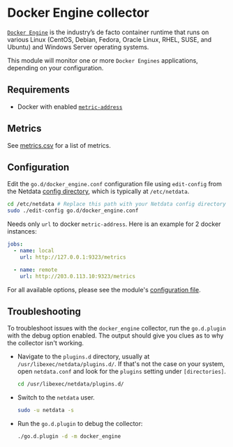 <!--
title: "Docker Engine monitoring with Netdata"
description: "Monitor the health and performance of the Docker Engine runtime with zero configuration, per-second metric granularity, and interactive visualizations."
custom_edit_url: "https://github.com/netdata/go.d.plugin/edit/master/modules/docker_engine/README.md"
sidebar_label: "Docker Engine"
learn_status: "Published"
learn_topic_type: "References"
learn_rel_path: "Integrations/Monitor/Virtualized environments/Containers"
-->

# Docker Engine collector

[`Docker Engine`](https://docs.docker.com/engine/) is the industry’s de facto container runtime that runs on various
Linux (CentOS, Debian, Fedora, Oracle Linux, RHEL, SUSE, and Ubuntu) and Windows Server operating systems.

This module will monitor one or more `Docker Engines` applications, depending on your configuration.

## Requirements

- Docker with enabled [`metric-address`](https://docs.docker.com/config/thirdparty/prometheus/)

## Metrics

See [metrics.csv](https://github.com/netdata/go.d.plugin/blob/master/modules/docker_engine/metrics.csv) for a list of
metrics.

## Configuration

Edit the `go.d/docker_engine.conf` configuration file using `edit-config` from the
Netdata [config directory](https://github.com/netdata/netdata/blob/master/docs/configure/nodes.md), which is typically
at `/etc/netdata`.

```bash
cd /etc/netdata # Replace this path with your Netdata config directory
sudo ./edit-config go.d/docker_engine.conf
```

Needs only `url` to docker `metric-address`. Here is an example for 2 docker instances:

```yaml
jobs:
  - name: local
    url: http://127.0.0.1:9323/metrics

  - name: remote
    url: http://203.0.113.10:9323/metrics
```

For all available options, please see the
module's [configuration file](https://github.com/netdata/go.d.plugin/blob/master/config/go.d/docker_engine.conf).

## Troubleshooting

To troubleshoot issues with the `docker_engine` collector, run the `go.d.plugin` with the debug option enabled. The
output should give you clues as to why the collector isn't working.

- Navigate to the `plugins.d` directory, usually at `/usr/libexec/netdata/plugins.d/`. If that's not the case on
  your system, open `netdata.conf` and look for the `plugins` setting under `[directories]`.

  ```bash
  cd /usr/libexec/netdata/plugins.d/
  ```

- Switch to the `netdata` user.

  ```bash
  sudo -u netdata -s
  ```

- Run the `go.d.plugin` to debug the collector:

  ```bash
  ./go.d.plugin -d -m docker_engine
  ```

